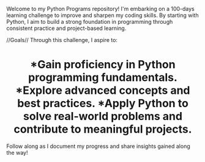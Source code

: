 Welcome to my Python Programs repository! I'm embarking on a 100-days learning challenge to improve and sharpen my coding skills. 
By starting with Python, I aim to build a strong foundation in programming through consistent practice and project-based learning. 

//Goals// 
Through this challenge, I aspire to:
<h1 align="center">
*Gain proficiency in Python programming fundamentals.
*Explore advanced concepts and best practices.
*Apply Python to solve real-world problems and contribute to meaningful projects.
</h1>

Follow along as I document my progress and share insights gained along the way!
